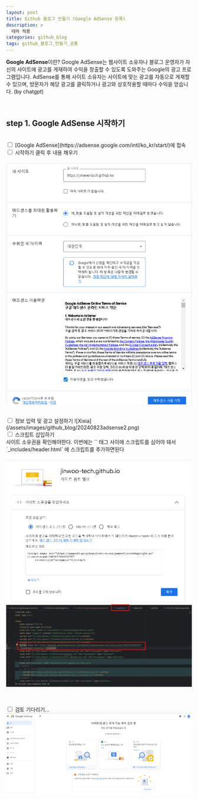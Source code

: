 ```yaml
---
layout: post
title: Github 블로그 만들기 (Google AdSense 등록)
description: >
  테마 적용
categories: github_blog
tags: github_블로그_만들기_공통
---
```

**Google AdSense**이란?
Google AdSense는 웹사이트 소유자나 블로그 운영자가 자신의 사이트에 광고를 게재하여 수익을 창출할 수 있도록 도와주는 Google의 광고 프로그램입니다. 
AdSense를 통해 사이트 소유자는 사이트에 맞는 광고를 자동으로 게재할 수 있으며, 방문자가 해당 광고를 클릭하거나 광고와 상호작용할 때마다 수익을 얻습니다. (by chatgpt)

<br>

<h2>
    <span class = "jjw_h2_style">step 1. Google AdSense 시작하기 </span>
</h2>
<br>
<input type="checkbox">  [Google AdSense](https://adsense.google.com/intl/ko_kr/start/)에 접속
<br>
<input type="checkbox">  시작하기 클릭 후 내용 채우기  

![Xixia](/assets/images/github_blog/20240823adsense.png)

<br>
<input type="checkbox">  정보 입력 및 광고 설정하기 
![Xixia](/assets/images/github_blog/20240823adsense2.png)

<br>
<input type="checkbox">  스크립트 삽입하기 <br>
사이트 소유권을 확인해야한다.
이번에는 `<head></head>` 태그 사이에 스크립트를 심어야 돼서 `_includes/header.html` 에 스크립트를 추가하면된다
<br>

![Xixia](/assets/images/github_blog/20240823adsense3.png)
![Xixia](/assets/images/github_blog/20240823adsense4.png)

<br><br>
<input type="checkbox">  검토 기다리기...
![Xixia](/assets/images/github_blog/20240823adsense5.png)
